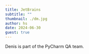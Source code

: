 ```yaml
---
title: JetBrains
subtitle: ""
thumbnail: ./dm.jpg
author: hs
date: 2024-06-30
guest: true
---
```


Denis is part of the PyCharm QA team.
